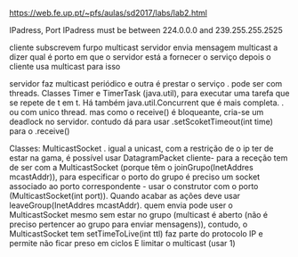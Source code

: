 https://web.fe.up.pt/~pfs/aulas/sd2017/labs/lab2.html

IPadress, Port
IPadress must be between 224.0.0.0 and 239.255.255.2525


cliente subscrevem furpo multicast
servidor envia mensagem multicast a dizer qual é porto em que o servidor está a fornecer o serviço
depois o cliente usa multicast para isso

servidor faz multicast periódico e outra é prestar o serviço
    . pode ser com threads. Classes Timer e TimerTask (java.util), para executar uma tarefa que se repete de t em t. Há também java.util.Concurrent que é mais completa.
    . ou com unico thread. mas como o receive() é bloqueante, cria-se um deadlock no servidor. contudo dá para usar .setScoketTimeout(int time) para o .receive()

Classes:
MulticastSocket . igual a unicast, com a restrição de o ip ter de estar na gama, é possível usar DatagramPacket
cliente- para a receção tem de ser com a MulticastSocket (porque têm o joinGrupo(InetAddres mcastAddr)), para especificar o porto do grupo é preciso um socket associado ao porto correspondente - usar o construtor com o porto (MulticastSocket(int port)). Quando acabar as ações deve usar leaveGroup(InetAddres mcastAddr).
quem envia pode user o MulticastSocket mesmo sem estar no grupo (multicast é aberto (não é preciso pertencer ao grupo para enviar mensagens)), contudo, o MulticastSocket tem setTimeToLive(int ttl) faz parte do protocolo IP e permite não ficar preso em ciclos E limitar o multicast (usar 1)